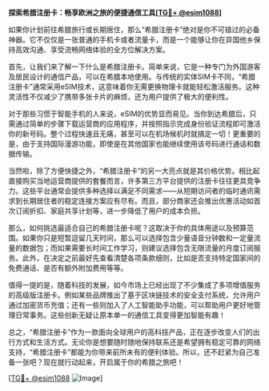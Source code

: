 **探索希腊注册卡：畅享欧洲之旅的便捷通信工具[[TG💪+ @esim1088](https://t.me/s/esim1088)]**

如果你计划前往希腊旅行或长期居住，那么“希腊注册卡”绝对是你不可错过的必备神器。它不仅仅是一张普通的手机卡或者流量卡，而是一个能够让你在异国他乡保持高效沟通、享受流畅网络体验的全方位解决方案。

首先，让我们来了解一下什么是希腊注册卡。简单来说，它是一种专门为外国游客及居民设计的通信产品，可以在希腊本地使用。与传统的实体SIM卡不同，“希腊注册卡”通常采用eSIM技术，这意味着你无需更换物理卡就能轻松激活服务。这种灵活性不仅减少了携带多张卡片的麻烦，还为用户提供了极大的便利性。

对于那些习惯于智能手机的人来说，eSIM的优势显而易见。当你到达希腊后，只需通过简单的步骤下载运营商的应用程序，并按照指示完成身份验证流程即可激活你的新号码。整个过程快速且无痛，甚至可以在机场候机时就搞定一切！更重要的是，由于支持国际漫游功能，即使是在其他国家也能继续使用该号码进行通话和数据传输。

当然啦，除了方便快捷之外，“希腊注册卡”的另一大亮点就是其价格优势。相比起直接购买当地运营商提供的套餐而言，许多第三方平台提供的注册卡往往更具竞争力。这些平台通常会提供多种选择以满足不同需求——从短期访问者的临时通讯需求到长期居住者的稳定连接方案应有尽有。而且，部分商家还会推出优惠活动如首次订阅折扣、家庭共享计划等，进一步降低了用户的成本负担。

那么，如何挑选最适合自己的希腊注册卡呢？这取决于你的具体用途以及预算范围。如果你只是短暂逗留几天时间，那么可以选择包含少量语音分钟数和一定量流量的数据包；而如果需要长时间工作学习，则建议选择包含无限流量的月度订阅服务。此外，在决定之前最好先查看清楚各项条款细则，比如是否支持特定国家间的免费通话、是否有额外附加费用等等。

值得一提的是，随着科技的发展，如今市场上已经出现了不少集成了多项增值服务的高级版注册卡。例如某些品牌推出了基于区块链技术的安全支付系统，允许用户通过加密货币充值；还有一些则加入了人工智能助手功能，可以帮助用户更好地管理日常事务。这些创新无疑让原本单一的通信工具变得更加智能有趣！

总之，“希腊注册卡”作为一款面向全球用户的高科技产品，正在逐步改变人们的出行方式和生活方式。无论你是想要随时随地保持联系还是希望拥有稳定可靠的网络支持，“希腊注册卡”都能为你带来前所未有的便利体验。所以，还不赶紧为自己准备一张吧？现在就行动起来，开启属于你的希腊之旅吧！

[[TG💪+ @esim1088](https://t.me/s/esim1088) ![Image](https://i.postimg.cc/4NQfJmqS/Snipaste-2025-05-13-00-14-12.png)]